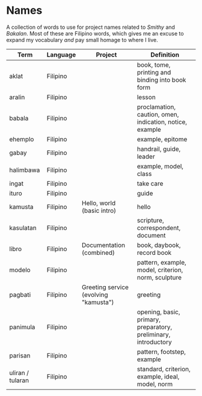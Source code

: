 # Names

A collection of words to use for project names related to *Smithy* and
*Bakalan*. Most of these are Filipino words, which gives me an excuse to expand
my vocabulary _and_ pay small homage to where I live.

| Term             | Language | Project                               | Definition                                                      |
| ----             | -------- | -------                               | ----------                                                      |
| aklat            | Filipino |                                       | book, tome, printing and binding into book form                 |
| aralin           | Filipino |                                       | lesson                                                          |
| babala           | Filipino |                                       | proclamation, caution, omen, indication, notice, example        |
| ehemplo          | Filipino |                                       | example, epitome                                                |
| gabay            | Filipino |                                       | handrail, guide, leader                                         |
| halimbawa        | Filipino |                                       | example, model, class                                           |
| ingat            | Filipino |                                       | take care                                                       |
| ituro            | Filipino |                                       | guide                                                           |
| kamusta          | Filipino | Hello, world (basic intro)            | hello                                                           |
| kasulatan        | Filipino |                                       | scripture, correspondent, document                              |
| libro            | Filipino | Documentation (combined)              | book, daybook, record book                                      |
| modelo           | Filipino |                                       | pattern, example, model, criterion, norm, sculpture             |
| pagbati          | Filipino | Greeting service (evolving "kamusta") | greeting                                                        |
| panimula         | Filipino |                                       | opening, basic, primary, preparatory, preliminary, introductory |
| parisan          | Filipino |                                       | pattern, footstep, example                                      |
| uliran / tularan | Filipino |                                       | standard, criterion, example, ideal, model, norm                |

